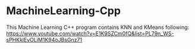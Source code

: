 # MachineLearning-Cpp
This Machine Learning C++ program contains KNN and KMeans following:
https://www.youtube.com/watch?v=E1K9SZCm0fQ&list=PL79n_WS-sPHKklEvOLiM1K94oJBsGnz71
